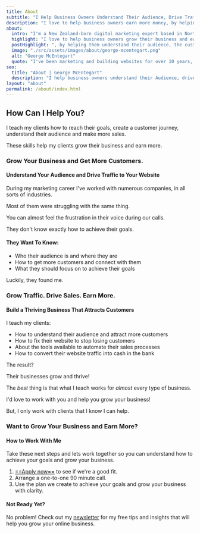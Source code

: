 ```yaml
---
title: About
subtitle: "I Help Business Owners Understand Their Audience, Drive Traffic and Get More Sales"
description: "I love to help business owners earn more money, by helping them understand their audience and drive website traffic."
about:
  intro: "I'm a New Zealand-born digital marketing expert based in North Devon in the United Kingdom."
  highlight: "I love to help business owners grow their business and earn more money"
  postHighlight: ", by helping them understand their audience, the customer journey and how to drive traffic."
  image: "./src/assets/images/about/george-mcentegart.png"
  alt: "George McEntegart"
  quote: "I've been marketing and building websites for over 10 years, helping hundreds of clients grow their businesses."
seo:
  title: "About | George McEntegart"
  description: "I help business owners understand their Audience, drive traffic and get more sales. Marketing and building websites for over 10 years."
layout: "about"
permalink: /about/index.html
---
```



## How Can I Help You?

I teach my clients how to reach their goals, create a customer journey, understand their audience and make more sales.

These skills help my clients grow their business and earn more.

### Grow Your Business and Get More Customers.
#### Understand Your Audience and Drive Traffic to Your Website

During my marketing career I've worked with numerous companies, in all sorts of industries.

Most of them were struggling with the same thing.

You can almost feel the frustration in their voice during our calls.

They don't know exactly how to achieve their goals.

#### They Want To Know:

- Who their audience is and where they are
- How to get more customers and connect with them
- What they should focus on to achieve their goals

Luckily, they found me.

### Grow Traffic. Drive Sales. Earn More.

#### Build a Thriving Business That Attracts Customers

I teach my clients:

- How to understand their audience and attract more customers
- How to fix their website to stop losing customers
- About the tools available to automate their sales processes
- How to convert their website traffic into cash in the bank

The result?

Their businesses grow and thrive!

The _best_ thing is that what I teach works for *almost* every type of business.

I'd love to work with you and help you grow your business!

But, I only work with clients that I know I can help.

### Want to Grow Your Business and Earn More?
#### How to Work With Me

Take these next steps and lets work together so you can understand how to achieve your goals and grow your business.

1. [==Apply now==](https://docs.google.com/forms/d/e/1FAIpQLSfa4xyRBOW0Nb6fMiMdxji5ndcPJ54yfYLGWPnQEsDadtML1Q/viewform) to see if we're a good fit.
2. Arrange a one-to-one 90 minute call.
3. Use the plan we create to achieve your goals and grow your business with clarity.

#### Not Ready Yet?

No problem! Check out my [newsletter](/newsletter) for my free tips and insights that will help you grow your online business.
